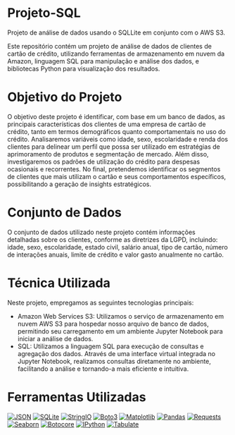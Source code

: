 # Projeto-SQL

Projeto de análise de dados usando o SQLLite em conjunto com o AWS S3.

Este repositório contém um projeto de análise de dados de clientes de cartão de crédito, utilizando ferramentas de armazenamento em nuvem da Amazon, linguagem SQL para manipulação e análise dos dados, e bibliotecas Python para visualização dos resultados.
# Objetivo do Projeto

O objetivo deste projeto é identificar, com base em um banco de dados, as principais características dos clientes de uma empresa de cartão de crédito, tanto em termos demográficos quanto comportamentais no uso do crédito. Analisaremos variáveis como idade, sexo, escolaridade e renda dos clientes para delinear um perfil que possa ser utilizado em estratégias de aprimoramento de produtos e segmentação de mercado. Além disso, investigaremos os padrões de utilização do crédito para despesas ocasionais e recorrentes. No final, pretendemos identificar os segmentos de clientes que mais utilizam o cartão e seus comportamentos específicos, possibilitando a geração de insights estratégicos.

# Conjunto de Dados

O conjunto de dados utilizado neste projeto contém informações detalhadas sobre os clientes, conforme as diretrizes da LGPD, incluindo: idade, sexo, escolaridade, estado civil, salário anual, tipo de cartão, número de interações anuais, limite de crédito e valor gasto anualmente no cartão.

# Técnica Utilizada

Neste projeto, empregamos as seguintes tecnologias principais:

- Amazon Web Services S3: Utilizamos o serviço de armazenamento em nuvem AWS S3 para hospedar nosso arquivo de banco de dados, permitindo seu carregamento em um ambiente Jupyter Notebook para iniciar a análise de dados.
- SQL: Utilizamos a linguagem SQL para execução de consultas e agregação dos dados. Através de uma interface virtual integrada no Jupyter Notebook, realizamos consultas diretamente no ambiente, facilitando a análise e tornando-a mais eficiente e intuitiva.


# Ferramentas Utilizadas

[![JSON](https://img.shields.io/badge/JSON-1.0-blue.svg)](https://www.json.org/)
[![SQLite](https://img.shields.io/badge/SQLite-3.35.5-blue.svg)](https://sqlite.org/)
[![StringIO](https://img.shields.io/badge/StringIO-1.0-blue.svg)](https://docs.python.org/3/library/io.html#io.StringIO)
[![Boto3](https://img.shields.io/badge/Boto3-1.18.69-blue.svg)](https://boto3.amazonaws.com/v1/documentation/api/latest/index.html)
[![Matplotlib](https://img.shields.io/badge/Matplotlib-3.4.3-blue.svg)](https://matplotlib.org/)
[![Pandas](https://img.shields.io/badge/Pandas-1.3.3-blue.svg)](https://pandas.pydata.org/)
[![Requests](https://img.shields.io/badge/Requests-2.26.0-blue.svg)](https://docs.python-requests.org/)
[![Seaborn](https://img.shields.io/badge/Seaborn-0.11.1-blue.svg)](https://seaborn.pydata.org/)
[![Botocore](https://img.shields.io/badge/Botocore-1.21.69-blue.svg)](https://botocore.amazonaws.com/v1/documentation/api/latest/index.html)
[![IPython](https://img.shields.io/badge/IPython-7.26.0-blue.svg)](https://ipython.org/)
[![Tabulate](https://img.shields.io/badge/Tabulate-0.8.9-blue.svg)](https://pypi.org/project/tabulate/)




